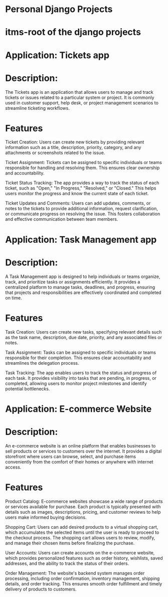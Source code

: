 # Personal Django Projects

# itms-root of the django projects

# Application: Tickets app
# Description: 
The Tickets app is an application that allows users to manage and track tickets or issues related to a particular system or project. It is commonly used in customer support, help desk, or project management scenarios to streamline ticketing workflows.

# Features
Ticket Creation: Users can create new tickets by providing relevant information such as a title, description, priority, category, and any attachments or screenshots related to the issue.

Ticket Assignment: Tickets can be assigned to specific individuals or teams responsible for handling and resolving them. This ensures clear ownership and accountability.

Ticket Status Tracking: The app provides a way to track the status of each ticket, such as "Open," "In Progress," "Resolved," or "Closed." This helps users monitor the progress and know the current state of each ticket.

Ticket Updates and Comments: Users can add updates, comments, or notes to the tickets to provide additional information, request clarification, or communicate progress on resolving the issue. This fosters collaboration and effective communication between team members.

# Application: Task Management app
# Description: 
A Task Management app is designed to help individuals or teams organize, track, and prioritize tasks or assignments efficiently. It provides a centralized platform to manage tasks, deadlines, and progress, ensuring that projects and responsibilities are effectively coordinated and completed on time.

# Features
Task Creation: Users can create new tasks, specifying relevant details such as the task name, description, due date, priority, and any associated files or notes.

Task Assignment: Tasks can be assigned to specific individuals or teams responsible for their completion. This ensures clear accountability and streamlines the delegation process.

Task Tracking: The app enables users to track the status and progress of each task. It provides visibility into tasks that are pending, in progress, or completed, allowing users to monitor project milestones and identify potential bottlenecks.

# Application: E-commerce Website
# Description:
An e-commerce website is an online platform that enables businesses to sell products or services to customers over the internet. It provides a digital storefront where users can browse, select, and purchase items conveniently from the comfort of their homes or anywhere with internet access.

# Features
Product Catalog: E-commerce websites showcase a wide range of products or services available for purchase. Each product is typically presented with details such as images, descriptions, pricing, and customer reviews to help users make informed buying decisions.

Shopping Cart: Users can add desired products to a virtual shopping cart, which accumulates the selected items until the user is ready to proceed to the checkout process. The shopping cart allows users to review, modify, and manage their chosen items before finalizing the purchase.

User Accounts: Users can create accounts on the e-commerce website, which provides personalized features such as order history, wishlists, saved addresses, and the ability to track the status of their orders.

Order Management: The website's backend system manages order processing, including order confirmation, inventory management, shipping details, and order tracking. This ensures smooth order fulfillment and timely delivery of products to customers.
